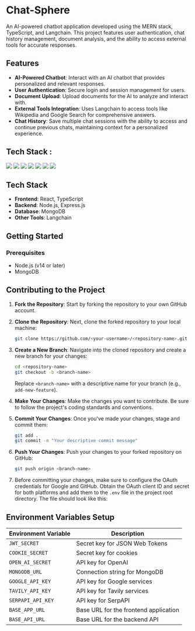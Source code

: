 # Chat-Sphere

An AI-powered chatbot application developed using the MERN stack, TypeScript, and Langchain. This project features user authentication, chat history management, document analysis, and the ability to access external tools for accurate responses.

## Features

- **AI-Powered Chatbot**: Interact with an AI chatbot that provides personalized and relevant responses.
- **User Authentication**: Secure login and session management for users.
- **Document Upload**: Upload documents for the AI to analyze and interact with.
- **External Tools Integration**: Uses Langchain to access tools like Wikipedia and Google Search for comprehensive answers.
- **Chat History**: Save multiple chat sessions with the ability to access and continue previous chats, maintaining context for a personalized experience.

## Tech Stack :
 <img src="https://img.shields.io/badge/html5%20-%23E34F26.svg?&style=for-the-badge&logo=html5&logoColor=white"/> <img src="https://img.shields.io/badge/css3%20-%231572B6.svg?&style=for-the-badge&logo=css3&logoColor=white"/> <img src="https://img.shields.io/badge/react%20-%2314354C.svg?&style=for-the-badge&logo=react&logoColor=white"/> <img src="https://img.shields.io/badge/nodejs%20-%2314354C.svg?&style=for-the-badge&logo=nodejs&logoColor=white"/> <img src="https://img.shields.io/badge/markdown-%23000000.svg?&style=for-the-badge&logo=markdown&logoColor=white"/> <img src="https://img.shields.io/badge/github%20-%23121011.svg?&style=for-the-badge&logo=github&logoColor=white"/> <img src="https://img.shields.io/badge/git%20-%23121011.svg?&style=for-the-badge&logo=git&logoColor=green"/> 


## Tech Stack

- **Frontend**: React, TypeScript
- **Backend**: Node.js, Express.js
- **Database**: MongoDB
- **Other Tools**: Langchain

## Getting Started

### Prerequisites

- Node.js (v14 or later)
- MongoDB

## Contributing to the Project
1. **Fork the Repository**: Start by forking the repository to your own GitHub account.

2. **Clone the Repository**: Next, clone the forked repository to your local machine:

    ```bash
    git clone https://github.com/<your-username>/<repository-name>.git
    ```

3. **Create a New Branch**: Navigate into the cloned repository and create a new branch for your changes:

    ```bash
    cd <repository-name>
    git checkout -b <branch-name>
    ```
    
    Replace `<branch-name>` with a descriptive name for your branch (e.g., `add-new-feature`).

4. **Make Your Changes**: Make the changes you want to contribute. Be sure to follow the project's coding standards and conventions.

5. **Commit Your Changes**: Once you've made your changes, stage and commit them:
     ```bash
    git add .
    git commit -m "Your descriptive commit message"
    ```

6. **Push Your Changes**: Push your changes to your forked repository on GitHub:

    ```bash
    git push origin <branch-name>
    ```
7. Before committing your changes, make sure to configure the OAuth credentials for Google and GitHub. Obtain the OAuth client ID and secret for both platforms and add them to the `.env` file in the project root directory. The file should look like this:

## Environment Variables Setup

| Environment Variable        | Description                                           |
|-----------------------------|-------------------------------------------------------|
| `JWT_SECRET`                | Secret key for JSON Web Tokens                        |
| `COOKIE_SECRET`             | Secret key for cookies                                |
| `OPEN_AI_SECRET`            | API key for OpenAI                                    |
| `MONGODB_URL`               | Connection string for MongoDB                         |
| `GOOGLE_API_KEY`            | API key for Google services                           |
| `TAVILY_API_KEY`            | API key for Tavily services                           |
| `SERPAPI_API_KEY`           | API key for SerpAPI                                   |
| `BASE_APP_URL`              | Base URL for the frontend application                 |
| `BASE_API_URL`              | Base URL for the backend API                          |                     |







